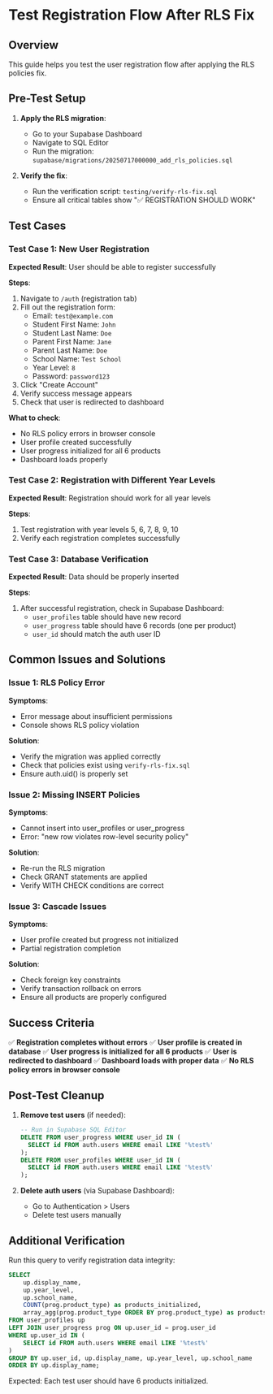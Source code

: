 # Test Registration Flow After RLS Fix

## Overview
This guide helps you test the user registration flow after applying the RLS policies fix.

## Pre-Test Setup

1. **Apply the RLS migration**:
   - Go to your Supabase Dashboard
   - Navigate to SQL Editor
   - Run the migration: `supabase/migrations/20250717000000_add_rls_policies.sql`

2. **Verify the fix**:
   - Run the verification script: `testing/verify-rls-fix.sql`
   - Ensure all critical tables show "✅ REGISTRATION SHOULD WORK"

## Test Cases

### Test Case 1: New User Registration
**Expected Result**: User should be able to register successfully

**Steps**:
1. Navigate to `/auth` (registration tab)
2. Fill out the registration form:
   - Email: `test@example.com`
   - Student First Name: `John`
   - Student Last Name: `Doe`
   - Parent First Name: `Jane`
   - Parent Last Name: `Doe`
   - School Name: `Test School`
   - Year Level: `8`
   - Password: `password123`
3. Click "Create Account"
4. Verify success message appears
5. Check that user is redirected to dashboard

**What to check**:
- No RLS policy errors in browser console
- User profile created successfully
- User progress initialized for all 6 products
- Dashboard loads properly

### Test Case 2: Registration with Different Year Levels
**Expected Result**: Registration should work for all year levels

**Steps**:
1. Test registration with year levels 5, 6, 7, 8, 9, 10
2. Verify each registration completes successfully

### Test Case 3: Database Verification
**Expected Result**: Data should be properly inserted

**Steps**:
1. After successful registration, check in Supabase Dashboard:
   - `user_profiles` table should have new record
   - `user_progress` table should have 6 records (one per product)
   - `user_id` should match the auth user ID

## Common Issues and Solutions

### Issue 1: RLS Policy Error
**Symptoms**: 
- Error message about insufficient permissions
- Console shows RLS policy violation

**Solution**:
- Verify the migration was applied correctly
- Check that policies exist using `verify-rls-fix.sql`
- Ensure auth.uid() is properly set

### Issue 2: Missing INSERT Policies
**Symptoms**:
- Cannot insert into user_profiles or user_progress
- Error: "new row violates row-level security policy"

**Solution**:
- Re-run the RLS migration
- Check GRANT statements are applied
- Verify WITH CHECK conditions are correct

### Issue 3: Cascade Issues
**Symptoms**:
- User profile created but progress not initialized
- Partial registration completion

**Solution**:
- Check foreign key constraints
- Verify transaction rollback on errors
- Ensure all products are properly configured

## Success Criteria

✅ **Registration completes without errors**
✅ **User profile is created in database**
✅ **User progress is initialized for all 6 products**
✅ **User is redirected to dashboard**
✅ **Dashboard loads with proper data**
✅ **No RLS policy errors in browser console**

## Post-Test Cleanup

1. **Remove test users** (if needed):
   ```sql
   -- Run in Supabase SQL Editor
   DELETE FROM user_progress WHERE user_id IN (
     SELECT id FROM auth.users WHERE email LIKE '%test%'
   );
   DELETE FROM user_profiles WHERE user_id IN (
     SELECT id FROM auth.users WHERE email LIKE '%test%'
   );
   ```

2. **Delete auth users** (via Supabase Dashboard):
   - Go to Authentication > Users
   - Delete test users manually

## Additional Verification

Run this query to verify registration data integrity:
```sql
SELECT 
    up.display_name,
    up.year_level,
    up.school_name,
    COUNT(prog.product_type) as products_initialized,
    array_agg(prog.product_type ORDER BY prog.product_type) as products
FROM user_profiles up
LEFT JOIN user_progress prog ON up.user_id = prog.user_id
WHERE up.user_id IN (
    SELECT id FROM auth.users WHERE email LIKE '%test%'
)
GROUP BY up.user_id, up.display_name, up.year_level, up.school_name
ORDER BY up.display_name;
```

Expected: Each test user should have 6 products initialized.